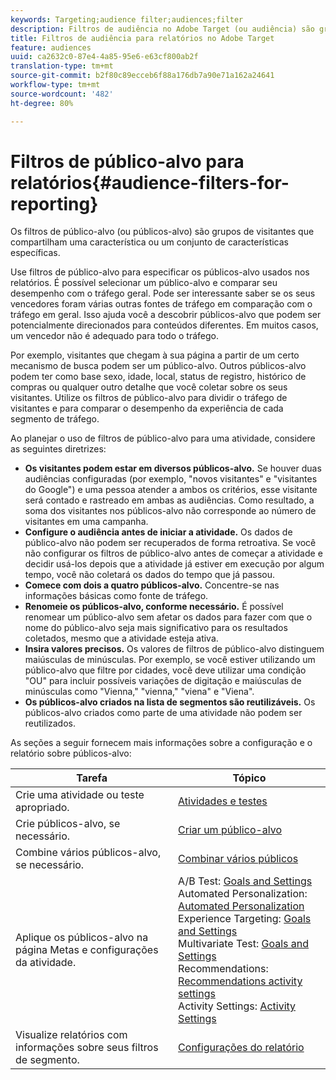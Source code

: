 ```yaml
---
keywords: Targeting;audience filter;audiences;filter
description: Filtros de audiência no Adobe Target (ou audiência) são grupos de visitantes que compartilham uma característica específica ou um conjunto de características.
title: Filtros de audiência para relatórios no Adobe Target
feature: audiences
uuid: ca2632c0-87e4-4a85-95e6-e63cf800ab2f
translation-type: tm+mt
source-git-commit: b2f80c89ecceb6f88a176db7a90e71a162a24641
workflow-type: tm+mt
source-wordcount: '482'
ht-degree: 80%

---
```



# Filtros de público-alvo para relatórios{#audience-filters-for-reporting}

Os filtros de público-alvo (ou públicos-alvo) são grupos de visitantes que compartilham uma característica ou um conjunto de características específicas.

Use filtros de público-alvo para especificar os públicos-alvo usados nos relatórios. É possível selecionar um público-alvo e comparar seu desempenho com o tráfego geral. Pode ser interessante saber se os seus vencedores foram várias outras fontes de tráfego em comparação com o tráfego em geral. Isso ajuda você a descobrir públicos-alvo que podem ser potencialmente direcionados para conteúdos diferentes. Em muitos casos, um vencedor não é adequado para todo o tráfego.

Por exemplo, visitantes que chegam à sua página a partir de um certo mecanismo de busca podem ser um público-alvo. Outros públicos-alvo podem ter como base sexo, idade, local, status de registro, histórico de compras ou qualquer outro detalhe que você coletar sobre os seus visitantes. Utilize os filtros de público-alvo para dividir o tráfego de visitantes e para comparar o desempenho da experiência de cada segmento de tráfego.

Ao planejar o uso de filtros de público-alvo para uma atividade, considere as seguintes diretrizes:

* **Os visitantes podem estar em diversos públicos-alvo.** Se houver duas audiências configuradas (por exemplo, &quot;novos visitantes&quot; e &quot;visitantes do Google&quot;) e uma pessoa atender a ambos os critérios, esse visitante será contado e rastreado em ambas as audiências. Como resultado, a soma dos visitantes nos públicos-alvo não corresponde ao número de visitantes em uma campanha.
* **Configure o audiência antes de iniciar a atividade.** Os dados de público-alvo não podem ser recuperados de forma retroativa. Se você não configurar os filtros de público-alvo antes de começar a atividade e decidir usá-los depois que a atividade já estiver em execução por algum tempo, você não coletará os dados do tempo que já passou.
* **Comece com dois a quatro públicos-alvo.** Concentre-se nas informações básicas como fonte de tráfego.
* **Renomeie os públicos-alvo, conforme necessário.** É possível renomear um público-alvo sem afetar os dados para fazer com que o nome do público-alvo seja mais significativo para os resultados coletados, mesmo que a atividade esteja ativa.
* **Insira valores precisos.** Os valores de filtros de público-alvo distinguem maiúsculas de minúsculas. Por exemplo, se você estiver utilizando um público-alvo que filtre por cidades, você deve utilizar uma condição &quot;OU&quot; para incluir possíveis variações de digitação e maiúsculas de minúsculas como &quot;Vienna,&quot; &quot;vienna,&quot; &quot;viena&quot; e &quot;Viena&quot;.
* **Os públicos-alvo criados na lista de segmentos são reutilizáveis.** Os públicos-alvo criados como parte de uma atividade não podem ser reutilizados.

As seções a seguir fornecem mais informações sobre a configuração e o relatório sobre públicos-alvo:

| Tarefa | Tópico |
|--- |--- |
| Crie uma atividade ou teste apropriado. | [Atividades e testes](/help/c-intro/target-key-concepts.md) |
| Crie públicos-alvo, se necessário. | [Criar um público-alvo](/help/c-target/c-audiences/create-audience.md) |
| Combine vários públicos-alvo, se necessário. | [Combinar vários públicos](/help/c-target/combining-multiple-audiences.md) |
| Aplique os públicos-alvo na página Metas e configurações da atividade. | A/B Test: [Goals and Settings](/help/c-activities/t-test-ab/t-test-create-ab/ab-goals-and-settings.md)<br>Automated Personalization:  [Automated Personalization](/help/c-activities/t-automated-personalization/automated-personalization.md)<br>Experience Targeting: [Goals and Settings](/help/c-activities/t-experience-target/t-xt-create/xt-goals-and-settings.md)<br>Multivariate Test:  [Goals and Settings](/help/c-activities/c-multivariate-testing/t-create-multivariate-test/goals-and-settings.md)<br>Recommendations: [Recommendations activity settings](/help/c-recommendations/t-create-recs-activity/recs-activity-settings.md)<br>Activity Settings: [Activity Settings](/help/c-activities/activity-settings.md) |
| Visualize relatórios com informações sobre seus filtros de segmento. | [Configurações do relatório](/help/c-reports/c-report-settings/report-settings.md) |

